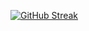 [![GitHub Streak](https://streak-stats.demolab.com?user=ThunderNL&theme=transparent&hide_border=true&date_format=j%20M%5B%20Y%5D)](https://git.io/streak-stats)
